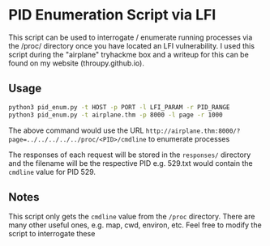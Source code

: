# PID Enumeration Script via LFI
This script can be used to interrogate / enumerate running processes via the /proc/ directory once you have located an LFI vulnerability. I used this script during the "airplane" tryhackme box and a writeup for this can be found on my website (throupy.github.io).

## Usage
```bash
python3 pid_enum.py -t HOST -p PORT -l LFI_PARAM -r PID_RANGE
python3 pid_enum.py -t airplane.thm -p 8000 -l page -r 1000
```
The above command would use the URL `http://airplane.thm:8000/?page=../../../../../proc/<PID>/cmdline` to enumerate processes

The responses of each request will be stored in the `responses/` directory and the filename will be the respective PID e.g. 529.txt would contain the `cmdline` value for PID 529.

## Notes
This script only gets the `cmdline` value from the `/proc` directory. There are many other useful ones, e.g. map, cwd, environ, etc. Feel free to modify the script to interrogate these